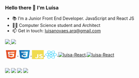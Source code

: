 ### Hello there 👋 I'm Luísa

- 📚 I’m a Junior Front End Developer. JavaScript and React JS 
- 👩‍🎓 Computer Science student and Architect
- 📫 Get in touch: luisanovaes.arq@gmail.com

<div align="left">
  <a href="https://github.com/luisacmn">
   <img height="150em" src="https://github-readme-stats.vercel.app/api?username=luisacmn&show_icons=true&theme=gothan" />
   <img height="150em" src="https://github-readme-stats.vercel.app/api/top-langs/?username=luisacmn&layout=compact&theme=gothan" />
</div>
  
<div style="display: inline_block"><br>
  <img align="center" alt="luisa-HTML" height="30" width="40" src="https://raw.githubusercontent.com/devicons/devicon/master/icons/html5/html5-original.svg">
  <img align="center" alt="luisa-CSS" height="30" width="40" src="https://raw.githubusercontent.com/devicons/devicon/master/icons/css3/css3-original.svg">
  <img align="center" alt="luisa-Js" height="30" width="40" src="https://raw.githubusercontent.com/devicons/devicon/master/icons/javascript/javascript-plain.svg">
  <img align="center" alt="luisa-React" height="30" width="40" src="https://raw.githubusercontent.com/devicons/devicon/master/icons/react/react-original.svg">
  <img align="center" alt="luisa-React" height="30" width="40" src="https://cdn.jsdelivr.net/gh/devicons/devicon/icons/bootstrap/bootstrap-original.svg" />
  <img align="center" alt="luisa-React" height="30" width="40" src="https://cdn.jsdelivr.net/gh/devicons/devicon/icons/git/git-original.svg" />
</div>

 ##
  
<div> 
  <a href="https://instagram.com/luisanovaescm" target="_blank"><img src="https://img.shields.io/badge/-Instagram-%23E4405F?style=for-the-badge&logo=instagram&logoColor=white" target="_blank"></a>
  <a href = "mailto:luisanovaes.arq@gmail.com"><img src="https://img.shields.io/badge/-Gmail-%23333?style=for-the-badge&logo=gmail&logoColor=white" target="_blank"></a>
  <a href="https://www.linkedin.com/in/lcmnovaes" target="_blank"><img src="https://img.shields.io/badge/-LinkedIn-%230077B5?style=for-the-badge&logo=linkedin&logoColor=white" target="_blank"></a> 
  <a href="https://twitter.com/luisacoding"> <img src="https://img.shields.io/badge/Twitter-1DA1F2?style=for-the-badge&logo=twitter&logoColor=white"></a> 
</div>
  
  
